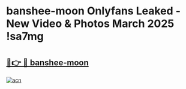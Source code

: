 # banshee-moon Onlyfans Leaked - New Video & Photos March 2025 !sa7mg

# <h2><a href="https://oijtoe.iuczelnia.edu.pl?title=banshee-moon&ref=sa7mg">🔗👉 🔴 banshee-moon</a></h2>

[![acn](https://github.com/user-attachments/assets/0f9c940e-d8b0-45ae-aac7-cd30a18b3e1c)](https://oijtoe.iuczelnia.edu.pl?title=banshee-moon&ref=sa7mg)

